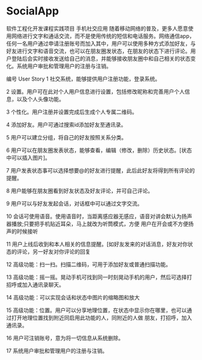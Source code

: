 # SocialApp
软件工程化开发课程实践项目
手机社交应用
   随着移动网络的普及，更多人愿意使用网络进行文字和通话交流，而不是使用传统的短信和电话服务。网络通信app，任何一名用户通过申请注册账号而加入其中，用户可以使用多种方式添加好友，与好友进行文字和语音交流，也可以在朋友圈发状态，在朋友的状态下进行评论。用户登陆后会实时接收发送给自己的消息，并能够接收朋友圈中和自己相关的状态变化。系统用户审批和管理用户的注册与注销。

编号	User Story
 1 	社交系统，能够提供用户注册功能，登录系统。

 2	   设置。用户可在此对个人用户信息进行设置，包括修改昵称和完善用户个人信息，以及个人头像功能。

 3	   个性化。用户注册并设置完成后生成个人专属二维码。

 4	   添加好友。用户可通过搜索id添加好友至通讯录。

 5 	用户可以建立分组，将自己的好友按照关系分类。

 6	   用户可以在朋友圈发表状态，能够查看，编辑（修改，删除）历史状态。[状态中可以插入图片]。

 7	   用户发表状态事可以选择想要@的好友进行提醒，此后此好友将得到所有评论的提醒。

 8	   用户能够在朋友圈看到好友状态及好友评论，并可自己评论。

 9	   用户可以与好友发起会话，对话框中可以通过文字交流。

 10	会话可使用语音。使用语音时，当距离感应器无感应，语音对讲会默认为扬声器播放;只要把手机贴近耳朵，马上就改为听筒模式，方便       用户在开会或不方便扬声的时候接听

 11	用户上线后收到和本人相关的信息提醒。[如好友发来的对话消息，好友对你状态的评论，另一好友对你评论的回复

 12	高级功能：扫一扫。扫描二维码，可用于添加好友或普通扫描功能。

 13	高级功能：摇一摇。晃动手机可找到同一时刻晃动手机的用户，然后可选择打招呼或加入通讯录聊天。

 14	高级功能：可以实现会话和状态中图片的缩略图和放大

 15	高级功能：位置。用户可以分享地理位置，在状态中显示你在哪里，也可以通过打开地理位置找到附近同启用此功能的人，同附近的人做       朋友，打招呼，加入通讯录。

 16	用户可注销账号，意为将一切信息从系统删除。

 17	系统用户审批和管理用户的注册与注销。
